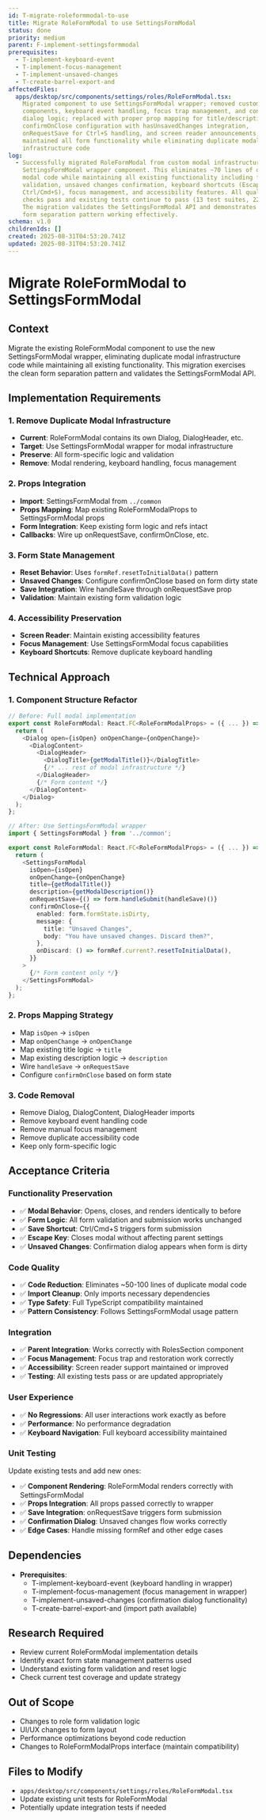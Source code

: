 ```yaml
---
id: T-migrate-roleformmodal-to-use
title: Migrate RoleFormModal to use SettingsFormModal
status: done
priority: medium
parent: F-implement-settingsformmodal
prerequisites:
  - T-implement-keyboard-event
  - T-implement-focus-management
  - T-implement-unsaved-changes
  - T-create-barrel-export-and
affectedFiles:
  apps/desktop/src/components/settings/roles/RoleFormModal.tsx:
    Migrated component to use SettingsFormModal wrapper; removed custom Dialog
    components, keyboard event handling, focus trap management, and confirmation
    dialog logic; replaced with proper prop mapping for title/description,
    confirmOnClose configuration with hasUnsavedChanges integration,
    onRequestSave for Ctrl+S handling, and screen reader announcements;
    maintained all form functionality while eliminating duplicate modal
    infrastructure code
log:
  - Successfully migrated RoleFormModal from custom modal infrastructure to use
    SettingsFormModal wrapper component. This eliminates ~70 lines of duplicate
    modal code while maintaining all existing functionality including form
    validation, unsaved changes confirmation, keyboard shortcuts (Escape,
    Ctrl/Cmd+S), focus management, and accessibility features. All quality
    checks pass and existing tests continue to pass (13 test suites, 227 tests).
    The migration validates the SettingsFormModal API and demonstrates the clean
    form separation pattern working effectively.
schema: v1.0
childrenIds: []
created: 2025-08-31T04:53:20.741Z
updated: 2025-08-31T04:53:20.741Z
---
```


# Migrate RoleFormModal to SettingsFormModal

## Context

Migrate the existing RoleFormModal component to use the new SettingsFormModal wrapper, eliminating duplicate modal infrastructure code while maintaining all existing functionality. This migration exercises the clean form separation pattern and validates the SettingsFormModal API.

## Implementation Requirements

### 1. Remove Duplicate Modal Infrastructure

- **Current**: RoleFormModal contains its own Dialog, DialogHeader, etc.
- **Target**: Use SettingsFormModal wrapper for modal infrastructure
- **Preserve**: All form-specific logic and validation
- **Remove**: Modal rendering, keyboard handling, focus management

### 2. Props Integration

- **Import**: SettingsFormModal from `../common`
- **Props Mapping**: Map existing RoleFormModalProps to SettingsFormModal props
- **Form Integration**: Keep existing form logic and refs intact
- **Callbacks**: Wire up onRequestSave, confirmOnClose, etc.

### 3. Form State Management

- **Reset Behavior**: Uses `formRef.resetToInitialData()` pattern
- **Unsaved Changes**: Configure confirmOnClose based on form dirty state
- **Save Integration**: Wire handleSave through onRequestSave prop
- **Validation**: Maintain existing form validation logic

### 4. Accessibility Preservation

- **Screen Reader**: Maintain existing accessibility features
- **Focus Management**: Use SettingsFormModal focus capabilities
- **Keyboard Shortcuts**: Remove duplicate keyboard handling

## Technical Approach

### 1. Component Structure Refactor

```typescript
// Before: Full modal implementation
export const RoleFormModal: React.FC<RoleFormModalProps> = ({ ... }) => {
  return (
    <Dialog open={isOpen} onOpenChange={onOpenChange}>
      <DialogContent>
        <DialogHeader>
          <DialogTitle>{getModalTitle()}</DialogTitle>
          {/* ... rest of modal infrastructure */}
        </DialogHeader>
        {/* Form content */}
      </DialogContent>
    </Dialog>
  );
};

// After: Use SettingsFormModal wrapper
import { SettingsFormModal } from '../common';

export const RoleFormModal: React.FC<RoleFormModalProps> = ({ ... }) => {
  return (
    <SettingsFormModal
      isOpen={isOpen}
      onOpenChange={onOpenChange}
      title={getModalTitle()}
      description={getModalDescription()}
      onRequestSave={() => form.handleSubmit(handleSave)()}
      confirmOnClose={{
        enabled: form.formState.isDirty,
        message: {
          title: "Unsaved Changes",
          body: "You have unsaved changes. Discard them?",
        },
        onDiscard: () => formRef.current?.resetToInitialData(),
      }}
    >
      {/* Form content only */}
    </SettingsFormModal>
  );
};
```

### 2. Props Mapping Strategy

- Map `isOpen` → `isOpen`
- Map `onOpenChange` → `onOpenChange`
- Map existing title logic → `title`
- Map existing description logic → `description`
- Wire `handleSave` → `onRequestSave`
- Configure `confirmOnClose` based on form state

### 3. Code Removal

- Remove Dialog, DialogContent, DialogHeader imports
- Remove keyboard event handling code
- Remove manual focus management
- Remove duplicate accessibility code
- Keep only form-specific logic

## Acceptance Criteria

### Functionality Preservation

- ✅ **Modal Behavior**: Opens, closes, and renders identically to before
- ✅ **Form Logic**: All form validation and submission works unchanged
- ✅ **Save Shortcut**: Ctrl/Cmd+S triggers form submission
- ✅ **Escape Key**: Closes modal without affecting parent settings
- ✅ **Unsaved Changes**: Confirmation dialog appears when form is dirty

### Code Quality

- ✅ **Code Reduction**: Eliminates ~50-100 lines of duplicate modal code
- ✅ **Import Cleanup**: Only imports necessary dependencies
- ✅ **Type Safety**: Full TypeScript compatibility maintained
- ✅ **Pattern Consistency**: Follows SettingsFormModal usage pattern

### Integration

- ✅ **Parent Integration**: Works correctly with RolesSection component
- ✅ **Focus Management**: Focus trap and restoration work correctly
- ✅ **Accessibility**: Screen reader support maintained or improved
- ✅ **Testing**: All existing tests pass or are updated appropriately

### User Experience

- ✅ **No Regressions**: All user interactions work exactly as before
- ✅ **Performance**: No performance degradation
- ✅ **Keyboard Navigation**: Full keyboard accessibility maintained

### Unit Testing

Update existing tests and add new ones:

- ✅ **Component Rendering**: RoleFormModal renders correctly with SettingsFormModal
- ✅ **Props Integration**: All props passed correctly to wrapper
- ✅ **Save Integration**: onRequestSave triggers form submission
- ✅ **Confirmation Dialog**: Unsaved changes flow works correctly
- ✅ **Edge Cases**: Handle missing formRef and other edge cases

## Dependencies

- **Prerequisites**:
  - T-implement-keyboard-event (keyboard handling in wrapper)
  - T-implement-focus-management (focus management in wrapper)
  - T-implement-unsaved-changes (confirmation dialog functionality)
  - T-create-barrel-export-and (import path available)

## Research Required

- Review current RoleFormModal implementation details
- Identify exact form state management patterns used
- Understand existing form validation and reset logic
- Check current test coverage and update strategy

## Out of Scope

- Changes to role form validation logic
- UI/UX changes to form layout
- Performance optimizations beyond code reduction
- Changes to RoleFormModalProps interface (maintain compatibility)

## Files to Modify

- `apps/desktop/src/components/settings/roles/RoleFormModal.tsx`
- Update existing unit tests for RoleFormModal
- Potentially update integration tests if needed
